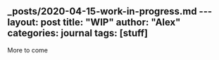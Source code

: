 _posts/2020-04-15-work-in-progress.md ---
layout: post
title: "WIP"
author: "Alex"
categories: journal
tags: [stuff]
---

More to come
